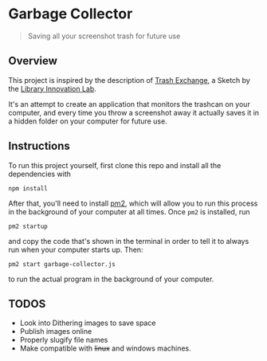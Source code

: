 # Garbage Collector

> Saving all your screenshot trash for future use

## Overview

This project is inspired by the description of [Trash Exchange](https://lil.law.harvard.edu/sketches/trash-exchange/), a Sketch by the [Library Innovation Lab](https://lil.law.harvard.edu/).

It's an attempt to create an application that monitors the trashcan on your computer, and every time you throw a screenshot away it actually saves it in a hidden folder on your computer for future use.

## Instructions

To run this project yourself, first clone this repo and install all the dependencies with

```
npm install
```

After that, you'll need to install [pm2](http://pm2.keymetrics.io/), which will allow you to run this process in the background of your computer at all times. Once `pm2` is installed, run

```
pm2 startup
```

and copy the code that's shown in the terminal in order to tell it to always run when your computer starts up. Then:

```
pm2 start garbage-collector.js
```

to run the actual program in the background of your computer.

## TODOS

* Look into Dithering images to save space
* Publish images online
* Properly slugify file names
* Make compatible with ~~linux~~ and windows machines.
